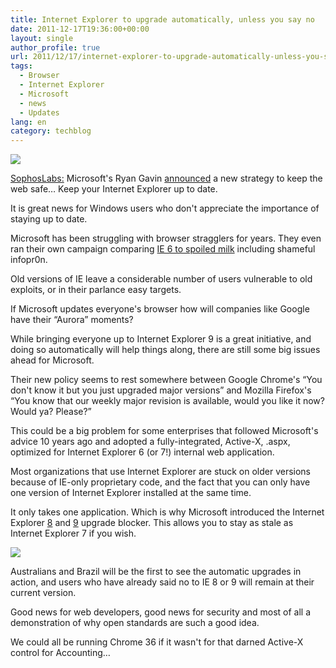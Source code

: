 ```yaml
---
title: Internet Explorer to upgrade automatically, unless you say no
date: 2011-12-17T19:36:00+00:00
layout: single
author_profile: true
url: 2011/12/17/internet-explorer-to-upgrade-automatically-unless-you-say-no/
tags:
  - Browser
  - Internet Explorer
  - Microsoft
  - news
  - Updates
lang: en
category: techblog
---
```

![](http://2.bp.blogspot.com/-Vg5Kk6KgVx4/Tuzm3rkWi5I/AAAAAAAAEWY/OQaRp2-us7o/s1600/internetexplorer9logo.png)

[SophosLabs:](http://nakedsecurity.sophos.com/) Microsoft's Ryan Gavin [announced](http://windowsteamblog.com/ie/b/ie/archive/2011/12/15/ie-to-start-automatic-upgrades-across-windows-xp-windows-vista-and-windows-7.aspx) a new strategy to keep the web safe… Keep your Internet Explorer up to date.

It is great news for Windows users who don't appreciate the importance of staying up to date.

Microsoft has been struggling with browser stragglers for years. They even ran their own campaign comparing [IE 6 to spoiled milk](http://blog.seattlepi.com/microsoft/2010/05/17/microsoft-likens-ie6-to-old-spoiled-milk/) including shameful infopr0n.

Old versions of IE leave a considerable number of users vulnerable to old exploits, or in their parlance easy targets.

If Microsoft updates everyone's browser how will companies like Google have their “Aurora” moments?

While bringing everyone up to Internet Explorer 9 is a great initiative, and doing so automatically will help things along, there are still some big issues ahead for Microsoft.

Their new policy seems to rest somewhere between Google Chrome's “You don't know it but you just upgraded major versions” and Mozilla Firefox's “You know that our weekly major revision is available, would you like it now? Would ya? Please?”

This could be a big problem for some enterprises that followed Microsoft's advice 10 years ago and adopted a fully-integrated, Active-X, .aspx, optimized for Internet Explorer 6 (or 7!) internal web application.

Most organizations that use Internet Explorer are stuck on older versions because of IE-only proprietary code, and the fact that you can only have one version of Internet Explorer installed at the same time.

It only takes one application. Which is why Microsoft introduced the Internet Explorer [8](http://www.microsoft.com/download/en/details.aspx?displaylang=en&id=14149) and [9](http://www.microsoft.com/download/en/details.aspx?displaylang=en&id=179) upgrade blocker. This allows you to stay as stale as Internet Explorer 7 if you wish.

[![](http://2.bp.blogspot.com/-8ISItcFEAHc/Tuzm71PchhI/AAAAAAAAEWg/tAhLavk38so/s1600/html5_logo_256.png)](http://2.bp.blogspot.com/-8ISItcFEAHc/Tuzm71PchhI/AAAAAAAAEWg/tAhLavk38so/s1600/html5_logo_256.png)

Australians and Brazil will be the first to see the automatic upgrades in action, and users who have already said no to IE 8 or 9 will remain at their current version.

Good news for web developers, good news for security and most of all a demonstration of why open standards are such a good idea.

We could all be running Chrome 36 if it wasn't for that darned Active-X control for Accounting…